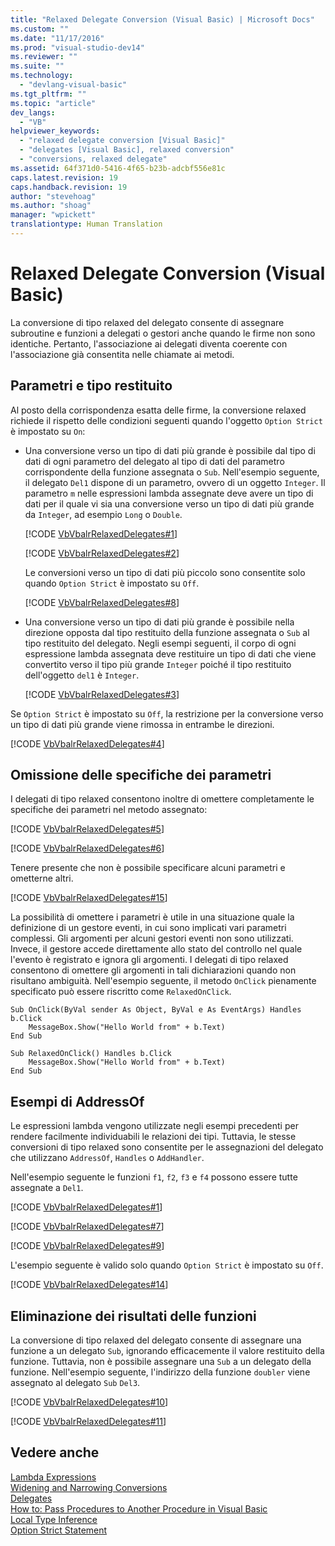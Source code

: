 ```yaml
---
title: "Relaxed Delegate Conversion (Visual Basic) | Microsoft Docs"
ms.custom: ""
ms.date: "11/17/2016"
ms.prod: "visual-studio-dev14"
ms.reviewer: ""
ms.suite: ""
ms.technology: 
  - "devlang-visual-basic"
ms.tgt_pltfrm: ""
ms.topic: "article"
dev_langs: 
  - "VB"
helpviewer_keywords: 
  - "relaxed delegate conversion [Visual Basic]"
  - "delegates [Visual Basic], relaxed conversion"
  - "conversions, relaxed delegate"
ms.assetid: 64f371d0-5416-4f65-b23b-adcbf556e81c
caps.latest.revision: 19
caps.handback.revision: 19
author: "stevehoag"
ms.author: "shoag"
manager: "wpickett"
translationtype: Human Translation
---
```

# Relaxed Delegate Conversion (Visual Basic)
La conversione di tipo relaxed del delegato consente di assegnare subroutine e funzioni a delegati o gestori anche quando le firme non sono identiche. Pertanto, l'associazione ai delegati diventa coerente con l'associazione già consentita nelle chiamate ai metodi.  
  
## Parametri e tipo restituito  
 Al posto della corrispondenza esatta delle firme, la conversione relaxed richiede il rispetto delle condizioni seguenti quando l'oggetto `Option Strict` è impostato su `On`:  
  
-   Una conversione verso un tipo di dati più grande è possibile dal tipo di dati di ogni parametro del delegato al tipo di dati del parametro corrispondente della funzione assegnata o `Sub`.  Nell'esempio seguente, il delegato `Del1` dispone di un parametro, ovvero di un oggetto `Integer`.  Il parametro `m` nelle espressioni lambda assegnate deve avere un tipo di dati per il quale vi sia una conversione verso un tipo di dati più grande da `Integer`, ad esempio `Long` o `Double`.  
  
     [!CODE [VbVbalrRelaxedDelegates#1](../CodeSnippet/VS_Snippets_VBCSharp/VbVbalrRelaxedDelegates#1)]  
  
     [!CODE [VbVbalrRelaxedDelegates#2](../CodeSnippet/VS_Snippets_VBCSharp/VbVbalrRelaxedDelegates#2)]  
  
     Le conversioni verso un tipo di dati più piccolo sono consentite solo quando `Option Strict` è impostato su `Off`.  
  
     [!CODE [VbVbalrRelaxedDelegates#8](../CodeSnippet/VS_Snippets_VBCSharp/VbVbalrRelaxedDelegates#8)]  
  
-   Una conversione verso un tipo di dati più grande è possibile nella direzione opposta dal tipo restituito della funzione assegnata o `Sub` al tipo restituito del delegato.  Negli esempi seguenti, il corpo di ogni espressione lambda assegnata deve restituire un tipo di dati che viene convertito verso il tipo più grande `Integer` poiché il tipo restituito dell'oggetto `del1` è `Integer`.  
  
     [!CODE [VbVbalrRelaxedDelegates#3](../CodeSnippet/VS_Snippets_VBCSharp/VbVbalrRelaxedDelegates#3)]  
  
 Se `Option Strict` è impostato su `Off`, la restrizione per la conversione verso un tipo di dati più grande viene rimossa in entrambe le direzioni.  
  
 [!CODE [VbVbalrRelaxedDelegates#4](../CodeSnippet/VS_Snippets_VBCSharp/VbVbalrRelaxedDelegates#4)]  
  
## Omissione delle specifiche dei parametri  
 I delegati di tipo relaxed consentono inoltre di omettere completamente le specifiche dei parametri nel metodo assegnato:  
  
 [!CODE [VbVbalrRelaxedDelegates#5](../CodeSnippet/VS_Snippets_VBCSharp/VbVbalrRelaxedDelegates#5)]  
  
 [!CODE [VbVbalrRelaxedDelegates#6](../CodeSnippet/VS_Snippets_VBCSharp/VbVbalrRelaxedDelegates#6)]  
  
 Tenere presente che non è possibile specificare alcuni parametri e ometterne altri.  
  
 [!CODE [VbVbalrRelaxedDelegates#15](../CodeSnippet/VS_Snippets_VBCSharp/VbVbalrRelaxedDelegates#15)]  
  
 La possibilità di omettere i parametri è utile in una situazione quale la definizione di un gestore eventi, in cui sono implicati vari parametri complessi.  Gli argomenti per alcuni gestori eventi non sono utilizzati.  Invece, il gestore accede direttamente allo stato del controllo nel quale l'evento è registrato e ignora gli argomenti.  I delegati di tipo relaxed consentono di omettere gli argomenti in tali dichiarazioni quando non risultano ambiguità.  Nell'esempio seguente, il metodo `OnClick` pienamente specificato può essere riscritto come `RelaxedOnClick`.  
  
```vb#  
Sub OnClick(ByVal sender As Object, ByVal e As EventArgs) Handles b.Click  
    MessageBox.Show("Hello World from" + b.Text)  
End Sub  
  
Sub RelaxedOnClick() Handles b.Click  
    MessageBox.Show("Hello World from" + b.Text)  
End Sub  
```  
  
## Esempi di AddressOf  
 Le espressioni lambda vengono utilizzate negli esempi precedenti per rendere facilmente individuabili le relazioni dei tipi.  Tuttavia, le stesse conversioni di tipo relaxed sono consentite per le assegnazioni del delegato che utilizzano `AddressOf`, `Handles` o `AddHandler`.  
  
 Nell'esempio seguente le funzioni `f1`, `f2`, `f3` e `f4` possono essere tutte assegnate a `Del1`.  
  
 [!CODE [VbVbalrRelaxedDelegates#1](../CodeSnippet/VS_Snippets_VBCSharp/VbVbalrRelaxedDelegates#1)]  
  
 [!CODE [VbVbalrRelaxedDelegates#7](../CodeSnippet/VS_Snippets_VBCSharp/VbVbalrRelaxedDelegates#7)]  
  
 [!CODE [VbVbalrRelaxedDelegates#9](../CodeSnippet/VS_Snippets_VBCSharp/VbVbalrRelaxedDelegates#9)]  
  
 L'esempio seguente è valido solo quando `Option Strict` è impostato su `Off`.  
  
 [!CODE [VbVbalrRelaxedDelegates#14](../CodeSnippet/VS_Snippets_VBCSharp/VbVbalrRelaxedDelegates#14)]  
  
## Eliminazione dei risultati delle funzioni  
 La conversione di tipo relaxed del delegato consente di assegnare una funzione a un delegato `Sub`, ignorando efficacemente il valore restituito della funzione.  Tuttavia, non è possibile assegnare una `Sub` a un delegato della funzione.  Nell'esempio seguente, l'indirizzo della funzione `doubler` viene assegnato al delegato `Sub` `Del3`.  
  
 [!CODE [VbVbalrRelaxedDelegates#10](../CodeSnippet/VS_Snippets_VBCSharp/VbVbalrRelaxedDelegates#10)]  
  
 [!CODE [VbVbalrRelaxedDelegates#11](../CodeSnippet/VS_Snippets_VBCSharp/VbVbalrRelaxedDelegates#11)]  
  
## Vedere anche  
 [Lambda Expressions](../../../../visual-basic/programming-guide/language-features/procedures/lambda-expressions.md)   
 [Widening and Narrowing Conversions](../../../../visual-basic/programming-guide/language-features/data-types/widening-and-narrowing-conversions.md)   
 [Delegates](../../../../visual-basic/programming-guide/language-features/delegates/delegates.md)   
 [How to: Pass Procedures to Another Procedure in Visual Basic](../../../../visual-basic/programming-guide/language-features/delegates/how-to-pass-procedures-to-another-procedure.md)   
 [Local Type Inference](../../../../visual-basic/programming-guide/language-features/variables/local-type-inference.md)   
 [Option Strict Statement](../../../../visual-basic/language-reference/statements/option-strict-statement.md)